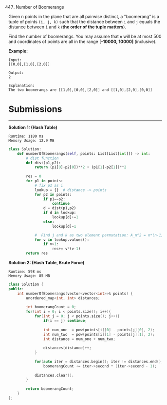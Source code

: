 447. Number of Boomerangs

Given n points in the plane that are all pairwise distinct, a "boomerang" is a tuple of points `(i, j, k)` such that the distance between `i` and `j` equals the distance between `i` and `k` (**the order of the tuple matters**).

Find the number of boomerangs. You may assume that `n` will be at most 500 and coordinates of points are all in the range **[-10000, 10000]** (inclusive).

**Example:**
```
Input:
[[0,0],[1,0],[2,0]]

Output:
2

Explanation:
The two boomerangs are [[1,0],[0,0],[2,0]] and [[1,0],[2,0],[0,0]]
```

# Submissions
---

**Solution 1: (Hash Table)**
```
Runtime: 1180 ms
Memory Usage: 12.9 MB
```
```python
class Solution:
    def numberOfBoomerangs(self, points: List[List[int]]) -> int:
        # dist function
        def dist(p1,p2):
            return (p1[0]-p2[0])**2 + (p1[1]-p2[1])**2
        
        res = 0
        for p1 in points:
            # fix p1 as i
            lookup = {}  # distance -> points
            for p2 in points:
                if p1==p2:
                    continue
                d = dist(p1,p2)
                if d in lookup:
                    lookup[d]+=1
                else:
                    lookup[d]=1

            #  Find j and k as two element permutation: A_n^2 = n*(n-1)    
            for v in lookup.values():
                if v>1:
                    res+= v*(v-1)
        return res
```

**Solution 2: (Hash Table, Brute Force)**
```
Runtime: 598 ms
Memory Usage: 85 MB
```
```c++
class Solution {
public:
    int numberOfBoomerangs(vector<vector<int>>& points) {
        unordered_map<int, int> distances;
        
        int boomerangCount = 0;
        for(int i = 0; i < points.size(); i++){
            for(int j = 0; j < points.size(); j++){
                if(i == j) continue;
                
                int num_one  = pow(points[i][0] - points[j][0], 2);
                int num_two  = pow(points[i][1] - points[j][1], 2);
                int distance = num_one + num_two;
                
                distances[distance]++;
            }
            
            for(auto iter = distances.begin(); iter != distances.end(); iter++)
                boomerangCount += iter->second * (iter->second - 1);
            
            distances.clear();
        }
        
        return boomerangCount;
    }
};
```
